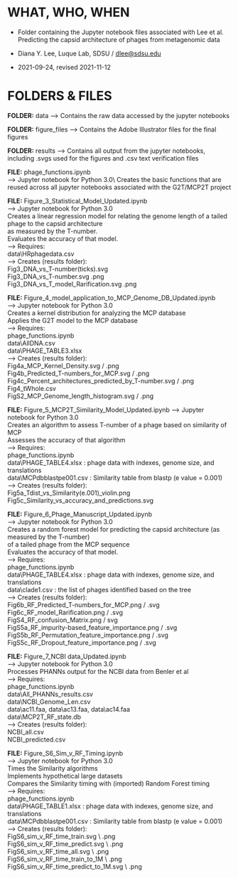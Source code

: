 # WHAT, WHO, WHEN

- Folder containing the Jupyter notebook files associated with Lee et al. Predicting the capsid architecture of phages from metagenomic data

- Diana Y. Lee, Luque Lab, SDSU / dlee@sdsu.edu
- 2021-09-24, revised 2021-11-12


# FOLDERS & FILES

**FOLDER:** data
--> Contains the raw data accessed by the jupyter notebooks

**FOLDER:** figure_files
--> Contains the Adobe Illustrator files for the final figures

**FOLDER:** results
--> Contains all output from the jupyter notebooks, including .svgs used for the figures and .csv text verification files 

**FILE:** phage_functions.ipynb\
--> Jupyter notebook for Python 3.0\ 
Creates the basic functions that are reused across all jupyter notebooks associated with the G2T/MCP2T project

**FILE:** Figure_3_Statistical_Model_Updated.ipynb\
--> Jupyter notebook for Python 3.0 \
Creates a linear regression model for relating the genome length of a tailed phage to the capsid architecture \
as measured by the T-number.\
Evaluates the accuracy of that model.\
--> Requires:\
    data\HRphagedata.csv\
--> Creates (results folder):\
    Fig3_DNA_vs_T-number(ticks).svg\
    Fig3_DNA_vs_T-number.svg .png\
    Fig3_DNA_vs_T_model_Rarification.svg .png

**FILE:** Figure_4_model_application_to_MCP_Genome_DB_Updated.ipynb\
--> Jupyter notebook for Python 3.0 \
Creates a kernel distribution for analyzing the MCP database\
Applies the G2T model to the MCP database\
--> Requires:\
    phage_functions.ipynb\
    data\AllDNA.csv\
    data\PHAGE_TABLE3.xlsx\
--> Creates (results folder):\
    Fig4a_MCP_Kernel_Density.svg / .png\
    Fig4b_Predicted_T-numbers_for_MCP.svg / .png\
    Fig4c_Percent_architectures_predicted_by_T-number.svg / .png\
    Fig4_tWhole.csv\
    FigS2_MCP_Genome_length_histogram.svg / .png

**FILE:** Figure_5_MCP2T_Similarity_Model_Updated.ipynb
--> Jupyter notebook for Python 3.0 \
Creates an algorithm to assess T-number of a phage based on similarity of MCP\
Assesses the accuracy of that algorithm\
--> Requires:\
    phage_functions.ipynb \
    data\PHAGE_TABLE4.xlsx : phage data with indexes, genome size, and translations\
    data\MCPdbblastpe001.csv : Similarity table from blastp (e value = 0.001)\
--> Creates (results folder):\
    Fig5a_Tdist_vs_Similarity(e.001)_violin.png\
    Fig5c_Similarity_vs_accuracy_and_predictions.svg

**FILE:** Figure_6_Phage_Manuscript_Updated.ipynb\
--> Jupyter notebook for Python 3.0 \
Creates a random forest model for predicting the capsid architecture (as measured by the T-number) \
    of a tailed phage from the MCP sequence\
Evaluates the accuracy of that model.\
--> Requires:\
    phage_functions.ipynb\
    data\PHAGE_TABLE4.xlsx : phage data with indexes, genome size, and translations\
    data\clade1.csv : the list of phages identified based on the tree\
--> Creates (results folder):\
    Fig6b_RF_Predicted_T-numbers_for_MCP.png / .svg\
    Fig6c_RF_model_Rarification.png / .svg\
    FigS4_RF_confusion_Matrix.png / svg\
    FigS5a_RF_impurity-based_feature_importance.png / .svg\
    FigS5b_RF_Permutation_feature_importance.png / .svg\
    FigS5c_RF_Dropout_feature_importance.png / .svg

**FILE:** Figure_7_NCBI data_Updated.ipynb\
--> Jupyter notebook for Python 3.0 \
Processes PHANNs output for the NCBI data from Benler et al \
--> Requires:\
    phage_functions.ipynb\
    data\All_PHANNs_results.csv\
    data\NCBI_Genome_Len.csv\
    data\ac11.faa, data\ac13.faa, data\ac14.faa\
    data\MCP2T_RF_state.db\
--> Creates (results folder):\
    NCBI_all.csv\
    NCBI_predicted.csv

**FILE:** Figure_S6_Sim_v_RF_Timing.ipynb\
--> Jupyter notebook for Python 3.0 \
    Times the Similarity algorithms\
    Implements hypothetical large datasets\
    Compares the Similarity timing with (imported) Random Forest timing \
--> Requires:\
    phage_functions.ipynb \
    data\PHAGE_TABLE1.xlsx : phage data with indexes, genome size, and translations\
    data\MCPdbblastpe001.csv : Similarity table from blastp (e value = 0.001)\
--> Creates (results folder):\
    FigS6_sim_v_RF_time_train.svg \ .png\
    FigS6_sim_v_RF_time_predict.svg \ .png\
    FigS6_sim_v_RF_time_all.svg \ .png\
    FigS6_sim_v_RF_time_train_to_1M \ .png\
    FigS6_sim_v_RF_time_predict_to_1M.svg \ .png
